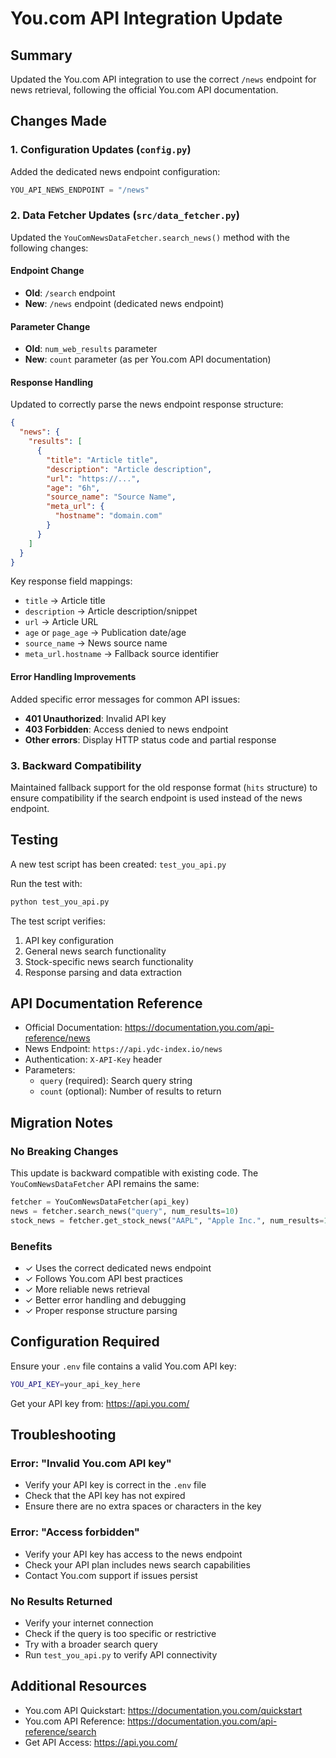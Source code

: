 # You.com API Integration Update

## Summary

Updated the You.com API integration to use the correct `/news` endpoint for news retrieval, following the official You.com API documentation.

## Changes Made

### 1. Configuration Updates (`config.py`)

Added the dedicated news endpoint configuration:

```python
YOU_API_NEWS_ENDPOINT = "/news"
```

### 2. Data Fetcher Updates (`src/data_fetcher.py`)

Updated the `YouComNewsDataFetcher.search_news()` method with the following changes:

#### Endpoint Change
- **Old**: `/search` endpoint
- **New**: `/news` endpoint (dedicated news endpoint)

#### Parameter Change
- **Old**: `num_web_results` parameter
- **New**: `count` parameter (as per You.com API documentation)

#### Response Handling
Updated to correctly parse the news endpoint response structure:

```json
{
  "news": {
    "results": [
      {
        "title": "Article title",
        "description": "Article description",
        "url": "https://...",
        "age": "6h",
        "source_name": "Source Name",
        "meta_url": {
          "hostname": "domain.com"
        }
      }
    ]
  }
}
```

Key response field mappings:
- `title` → Article title
- `description` → Article description/snippet
- `url` → Article URL
- `age` or `page_age` → Publication date/age
- `source_name` → News source name
- `meta_url.hostname` → Fallback source identifier

#### Error Handling Improvements

Added specific error messages for common API issues:
- **401 Unauthorized**: Invalid API key
- **403 Forbidden**: Access denied to news endpoint
- **Other errors**: Display HTTP status code and partial response

### 3. Backward Compatibility

Maintained fallback support for the old response format (`hits` structure) to ensure compatibility if the search endpoint is used instead of the news endpoint.

## Testing

A new test script has been created: `test_you_api.py`

Run the test with:

```bash
python test_you_api.py
```

The test script verifies:
1. API key configuration
2. General news search functionality
3. Stock-specific news search functionality
4. Response parsing and data extraction

## API Documentation Reference

- Official Documentation: https://documentation.you.com/api-reference/news
- News Endpoint: `https://api.ydc-index.io/news`
- Authentication: `X-API-Key` header
- Parameters:
  - `query` (required): Search query string
  - `count` (optional): Number of results to return

## Migration Notes

### No Breaking Changes
This update is backward compatible with existing code. The `YouComNewsDataFetcher` API remains the same:

```python
fetcher = YouComNewsDataFetcher(api_key)
news = fetcher.search_news("query", num_results=10)
stock_news = fetcher.get_stock_news("AAPL", "Apple Inc.", num_results=10)
```

### Benefits
- ✓ Uses the correct dedicated news endpoint
- ✓ Follows You.com API best practices
- ✓ More reliable news retrieval
- ✓ Better error handling and debugging
- ✓ Proper response structure parsing

## Configuration Required

Ensure your `.env` file contains a valid You.com API key:

```bash
YOU_API_KEY=your_api_key_here
```

Get your API key from: https://api.you.com/

## Troubleshooting

### Error: "Invalid You.com API key"
- Verify your API key is correct in the `.env` file
- Check that the API key has not expired
- Ensure there are no extra spaces or characters in the key

### Error: "Access forbidden"
- Verify your API key has access to the news endpoint
- Check your API plan includes news search capabilities
- Contact You.com support if issues persist

### No Results Returned
- Verify your internet connection
- Check if the query is too specific or restrictive
- Try with a broader search query
- Run `test_you_api.py` to verify API connectivity

## Additional Resources

- You.com API Quickstart: https://documentation.you.com/quickstart
- You.com API Reference: https://documentation.you.com/api-reference/search
- Get API Access: https://api.you.com/
